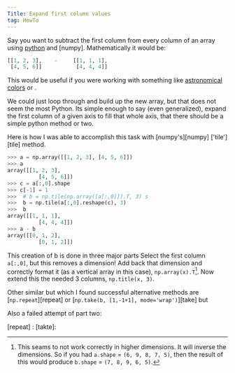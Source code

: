 ```yaml
---
Title: Expand first column values
tag: HowTo
---
```


Say you want to subtract the first column from every column of an array using [python] and [numpy]. Mathematically it would be:

```python
[[1, 2, 3],    -     [[1, 1, 1],
 [4, 5, 6]]           [4, 4, 4]]
```
This would be useful if you were working with something like [astronomical colors][colors] or .

We could just loop through and build up the new array, but that does not seem the most Python. Its simple enough to say (even generalized), expand the first column of a given axis to fill that whole axis, that there should be a simple python method or two. 

Here is how I was able to accomplish this task with [numpy's][numpy] ['tile'][tile] method. 

```python
>>> a = np.array([[1, 2, 3], [4, 5, 6]])
>>> a
array([[1, 2, 3],
          [4, 5, 6]])
>>> c = a[:,0].shape
>>> c[-1] = 1
>>>  # b = np.tile(np.array([a[:,0]]).T, 3) s 
>>>  b = np.tile(a[:,0].reshape(c), 3)
>>>  b
array([[1, 1, 1],
          [4, 4, 4]])
>>> a - b 
array([[0, 1, 2],
          [0, 1, 2]])
```

This creation of b is done in three major parts
Select the first column `a[:,0]`, but this removes a dimension! Add back that dimension and correctly format it (as a vertical array in this case), `np.array(x).T`[^footnote]. Now extend this the needed 3 columns, `np.title(x, 3)`.

Other  similar but which I found successful alternative methods are [`np.repeat`][repeat] or  [`np.take(b, [1,-1+1], mode='wrap')`][take] but 

Also a failed attempt of part two: 


[^footnote]: This seams to not work correctly in higher dimensions. It will inverse the dimensions. So if you had `a.shape` = `(6, 9, 8, 7, 5)`, then the result of this would produce `b.shape` = `(7, 8, 9, 6, 5)`.

[python]: 
[numpy]: 
[colors]:
[tile]: 
[repeat] :
[takte]: